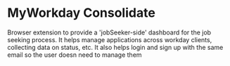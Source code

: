 # MyWorkday Consolidate

Browser extension to provide a 'jobSeeker-side' dashboard for the job seeking process.
It helps manage applications across workday clients, collecting data on status, etc.
It also helps login and sign up with the same email so the user doesn need to manage them
